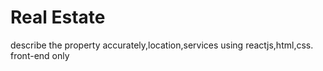 # Real Estate
 describe the property accurately,location,services using reactjs,html,css. front-end only
